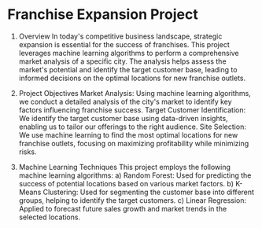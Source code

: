 # Franchise Expansion Project 

1. Overview
In today's competitive business landscape, strategic expansion is essential for the success of franchises. This project leverages machine learning algorithms to perform a comprehensive market analysis of a specific city. The analysis helps assess the market's potential and identify the target customer base, leading to informed decisions on the optimal locations for new franchise outlets.

2. Project Objectives
Market Analysis: Using machine learning algorithms, we conduct a detailed analysis of the city's market to identify key factors influencing franchise success.
Target Customer Identification: We identify the target customer base using data-driven insights, enabling us to tailor our offerings to the right audience.
Site Selection: We use machine learning to find the most optimal locations for new franchise outlets, focusing on maximizing profitability while minimizing risks.

3. Machine Learning Techniques
This project employs the following machine learning algorithms:
   a) Random Forest: Used for predicting the success of potential locations based on various market factors.
   b) K-Means Clustering: Used for segmenting the customer base into different groups, helping to identify the target customers.
   c) Linear Regression: Applied to forecast future sales growth and market trends in the selected locations.


